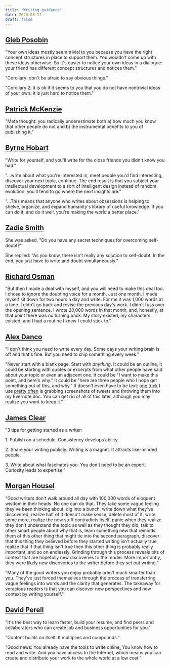 ```yaml
---
title: "Writing guidance"
date: 2020-05-17
draft: false
---
```


## [Gleb Posobin](https://threader.app/thread/1091156574993870849)

"Your own ideas mostly seem trivial to you because you have the right concept structures in place to support them. You wouldn't come up with these ideas otherwise. So it's easier to notice your own ideas in a dialogue: your friend has different concept structures and notices them."

"Corollary: don't be afraid to say obvious things."

"Corollary 2: it is ok if it seems to you that you do not have nontrivial ideas of your own. It is just hard to notice them."

## [Patrick McKenzie](https://twitter.com/patio11/status/936615043126370306)

"Meta thought: you radically underestimate both a) how much you know that other people do not and b) the instrumental benefits to you of publishing it."

## [Byrne Hobart](https://marker.medium.com/the-marker-guide-to-content-marketing-for-non-hucksters-e0572916e217)

"Write for yourself, and you'll write for the close friends you didn't know you had."

"...write about what you're interested in, meet people you'd find interesting, discover your next topic, continue. The end result is that you subject your intellectual development to a sort of intelligent design instead of random evolution: you'll tend to go where the next insights are."

"...This means that anyone who writes about obsessions is helping to shelve, organize, and expand humanity's library of useful knowledge. If you can do it, and do it well, you're making the world a better place."

## [Zadie Smith](https://www.theguardian.com/books/2018/jan/21/zadie-smith-you-ask-the-questions-self-doubt)

She was asked, "Do you have any secret techniques for overcoming self-doubt?"

She replied: "As you know, there isn't really any solution to self-doubt. In the end, you just have to write and doubt simultaneously."

## [Richard Osman](https://www.theguardian.com/books/2020/may/02/struggling-to-read-or-write-how-to-be-creative-in-lockdown)

"But then I made a deal with myself, and you will need to make this deal too. I chose to ignore the doubting voice for a month. Just one month. I made myself sit down for two hours a day and write. For me it was 1,000 words at a time. I didn't go back and revise the previous day's work. I didn't fuss over the opening sentence. I wrote 20,000 words in that month, and, honestly, at that point there was no turning back. My story existed, my characters existed, and I had a routine I knew I could stick to."

## [Alex Danco](https://alexdanco.com/2019/10/05/five-writing-tips/)

"I don't think you need to write every day. Some days your writing brain is off and that's fine. But you need to ship something every week."

"Never start with a blank page. Start with _anything_. It could be an outline, it could be starting with quotes or excerpts from what other people have said about your topic or even an adjacent one. It could be "I want to make this point, and here's why." It could be "here are three people who I hope get something out of this, and why." It doesn't even have to be text: [one trick](http://email.mg2.substack.com/c/eJwlUMuOwyAQ-5pya8SzDQcOXUX9jYjAJEUlEAHpbv5-IZUQM3isMbbRBZaYDrXFXNCeIY3OKsL4TQhkFbekFz1yeZwTwKqdVyXtgLZ98s7o4mJo_P5GGXopgbEBexezpFzftWEYwzRzZmiv5cxn1ERGvVsHwYCCD6QjBkBevUrZ8oU9LvRZj_bwZ3UwsTNxrW-KiawFi3a1zsT4dmG56nzV1_rnjzNQYeRUoxKMb4RjIUhHumEYnj9YCkHvg2BPeeF4XWiX9ykXbd5NASWV9-B8l3TsJKuMpTk9R9XoWOta5-UYIejJg_1mUL6ZnZ7KsYEK8Js9lALpC55B9oxIVNVsrDuDOm39A44Lezg) I use [pretty often](http://email.mg2.substack.com/c/eJwlkMGOhCAMhp9muGlAwMEDh92YeQ2DUGfIIrhQd9e3X3SSpg1t-dt-1iA8Uz70lgqSvUCevNOMi15K4rRwTElFfJmWDLAaHzTmHci2z8Fbgz7Fs1_1HScvTRcmZqaG--Isu_ecCymMUlIoNShme3IOmczuPEQLGn4gHykCCfqFuJUb_7h1j2omwJ8z0abWprW-O8qGGujpOlldBFyC_2uqnj93MKEp1mTr8WhMdA2-oMngmu8dIJYmGwv1F_H6VGKU9kxQKVnL2nEcH590kLK7j5I_hpug67Nryz4XNPbrXIBkXfboQ5tNagdeO54niKtUOUw1rrWOxwTRzAHcGxG-kV4n47GBjvBbAiBCficvzoqzgdRpLlXNqK-r_wETxoYk) is grabbing screenshots of tweets and throwing them into my Evernote doc. You can get rid of all of this later, although you may realize you want to keep it."

## [James Clear](https://jamesclear.com/3-2-1/january-16-2020)

"3 tips for getting started as a writer:

1\. Publish on a schedule. Consistency develops ability.

2\. Share your writing publicly. Writing is a magnet. It attracts like-minded people.

3\. Write about what fascinates you. You don't need to be an expert. Curiosity leads to expertise."

## [Morgan Housel](https://www.collaborativefund.com/blog/selfish-writing/)

"Good writers don't walk around all day with 100,000 words of eloquent wisdom in their heads. No one can do that. They take some vague feeling they've been thinking about, dig into a bunch, write down what they've discovered, realize half of it doesn't make sense, delete most of it, write some more, realize the new stuff contradicts itself, panic when they realize they don't understand the topic as well as they thought they did, talk to other smart people about why that is, learn something new that reminds them of this other thing that might tie into the second paragraph, discover that this thing they believed before they started writing isn't actually true, realize that if that thing isn't true then this other thing is probably really important, and so on endlessly. Grinding through this process reveals bits of context that are hopefully new discoveries to the reader. More importantly, they were likely new discoveries to the writer before they set out writing."

"Many of the good writers you enjoy probably aren't much smarter than you. They've just forced themselves through the process of transferring vague feelings into words and the clarity that generates. The takeaway for voracious readers is that you can discover new perspectives and new context by writing yourself."

## [David Perell](https://www.perell.com/blog/the-ultimate-guide-to-writing-online)

"It's the best way to learn faster, build your resume, and find peers and collaborators who can create job and business opportunities for you."

"Content builds on itself. It multiplies and compounds."

"Good news: You already have the tools to write online[.](https://www.writeofpassage.school/) You know how to read and write. And you have access to the Internet, which means you can create and distribute your work to the whole world at a low cost."

